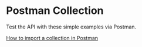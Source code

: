 # Postman Collection

Test the API with these simple examples via Postman.

[How to import a collection in Postman](https://learning.postman.com/docs/getting-started/importing-and-exporting-data/#importing-data-into-postman)